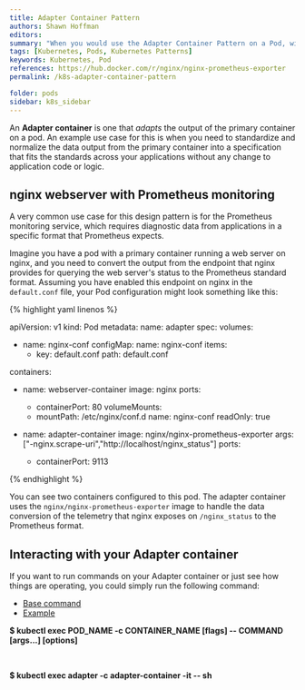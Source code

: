 ```yaml
---
title: Adapter Container Pattern
authors: Shawn Hoffman
editors: 
summary: "When you would use the Adapter Container Pattern on a Pod, with examples"
tags: [Kubernetes, Pods, Kubernetes Patterns]
keywords: Kubernetes, Pod
references: https://hub.docker.com/r/nginx/nginx-prometheus-exporter
permalink: /k8s-adapter-container-pattern

folder: pods
sidebar: k8s_sidebar
---
```


An **Adapter container** is one that *adapts* the output of the primary container on a pod. An example use case for this is when you need to standardize and normalize the data output from the primary container into a specification that fits the standards across your applications without any change to application code or logic.

## nginx webserver with Prometheus monitoring

A very common use case for this design pattern is for the Prometheus monitoring service, which requires diagnostic data from applications in a specific format that Prometheus expects.

Imagine you have a pod with a primary container running a web server on nginx, and you need to convert the output from the endpoint that nginx provides for querying the web server's status to the Prometheus standard format. Assuming you have enabled this endpoint on nginx in the `default.conf` file, your Pod configuration might look something like this:

{% highlight yaml linenos %}

apiVersion: v1
kind: Pod
metadata:
  name: adapter
spec:
  volumes:
  - name: nginx-conf
    configMap:
      name: nginx-conf
      items:
      - key: default.conf
        path: default.conf

  containers:
  - name: webserver-container
    image: nginx
    ports:
    - containerPort: 80
    volumeMounts:
    - mountPath: /etc/nginx/conf.d
      name: nginx-conf
      readOnly: true

  - name: adapter-container
    image: nginx/nginx-prometheus-exporter
    args: ["-nginx.scrape-uri","http://localhost/nginx_status"]
    ports:
    - containerPort: 9113

{% endhighlight %}

You can see two containers configured to this pod. The adapter container uses the `nginx/nginx-prometheus-exporter` image to handle the data conversion of the telemetry that nginx exposes on `/nginx_status` to the Prometheus format.

## Interacting with your Adapter container

If you want to run commands on your Adapter container or just see how things are operating, you could simply run the following command:

<ul id="profileTabs" class="nav nav-tabs">
    <li class="active"><a href="#baseCommand" data-toggle="tab">Base command</a></li>
    <li><a href="#example" data-toggle="tab">Example</a></li>
</ul>
  <div class="tab-content">
<div role="tabpanel" class="tab-pane active" id="baseCommand">
    <p><b>$ kubectl exec POD_NAME -c CONTAINER_NAME [flags] -- COMMAND [args...] [options] </b></p><br>
</div>

<div role="tabpanel" class="tab-pane" id="example">
    <p><b>$ kubectl exec adapter -c adapter-container -it -- sh </b></p></div><br>
</div>
